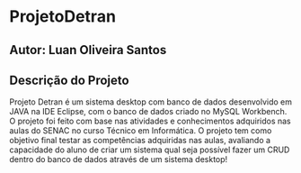 # ProjetoDetran
## Autor: Luan Oliveira Santos

## Descrição do Projeto

Projeto Detran é um sistema desktop com banco de dados desenvolvido em JAVA na IDE Eclipse, com o banco de dados criado no MySQL Workbench.
O projeto foi feito com base nas atividades e conhecimentos adquiridos nas aulas do SENAC no curso Técnico em Informática.
O projeto tem como objetivo final testar as competências adquiridas nas aulas, avaliando a capacidade do aluno de criar um sistema qual seja possível fazer um CRUD dentro do banco de dados através de um sistema desktop!
